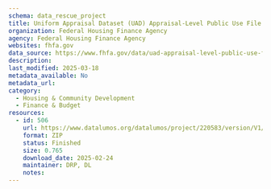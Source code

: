 ```yaml
---
schema: data_rescue_project 
title: Uniform Appraisal Dataset (UAD) Appraisal-Level Public Use File (PUF)
organization: Federal Housing Finance Agency
agency: Federal Housing Finance Agency
websites: fhfa.gov
data_source: https://www.fhfa.gov/data/uad-appraisal-level-public-use-file-puf
description: 
last_modified: 2025-03-18
metadata_available: No
metadata_url: 
category:
  - Housing & Community Development 
  - Finance & Budget 
resources:
  - id: 506
    url: https://www.datalumos.org/datalumos/project/220583/version/V1/view
    format: ZIP
    status: Finished
    size: 0.765
    download_date: 2025-02-24
    maintainer: DRP, DL
    notes: 
---
```

